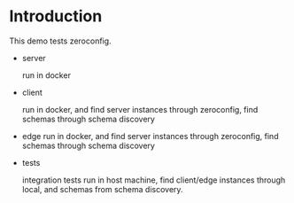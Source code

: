 # Introduction

This demo tests zeroconfig.

* server

  run in docker

* client

  run in docker, and find server instances through zeroconfig, find schemas through
  schema discovery

* edge
  run in docker, and find server instances through zeroconfig, find schemas through
  schema discovery

* tests

  integration tests run in host machine, find client/edge instances through local,
  and schemas from schema discovery.
